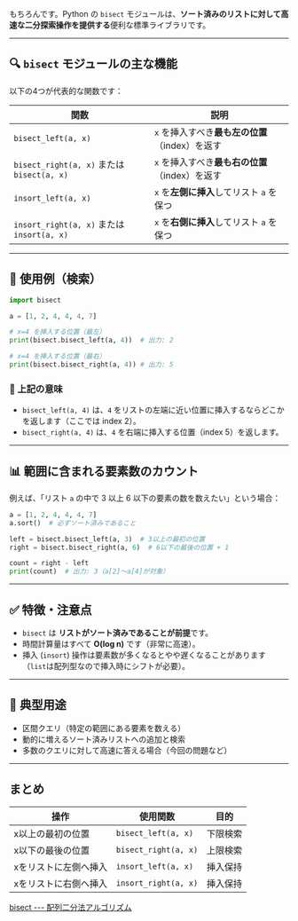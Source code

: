 もちろんです。Python の `bisect` モジュールは、**ソート済みのリストに対して高速な二分探索操作を提供する**便利な標準ライブラリです。

---

## 🔍 `bisect` モジュールの主な機能

以下の4つが代表的な関数です：

| 関数                                       | 説明                                            |
| ------------------------------------------ | ----------------------------------------------- |
| `bisect_left(a, x)`                        | `x` を挿入すべき**最も左の位置**（index）を返す |
| `bisect_right(a, x)` または `bisect(a, x)` | `x` を挿入すべき**最も右の位置**（index）を返す |
| `insort_left(a, x)`                        | `x` を**左側に挿入**してリスト `a` を保つ       |
| `insort_right(a, x)` または `insort(a, x)` | `x` を**右側に挿入**してリスト `a` を保つ       |

---

## 📘 使用例（検索）

```python
import bisect

a = [1, 2, 4, 4, 4, 7]

# x=4 を挿入する位置（最左）
print(bisect.bisect_left(a, 4))  # 出力: 2

# x=4 を挿入する位置（最右）
print(bisect.bisect_right(a, 4)) # 出力: 5
```

### 🔁 上記の意味

- `bisect_left(a, 4)` は、`4` をリストの左端に近い位置に挿入するならどこかを返します（ここでは index 2）。
- `bisect_right(a, 4)` は、`4` を右端に挿入する位置（index 5）を返します。

---

## 📊 範囲に含まれる要素数のカウント

例えば、「リスト `a` の中で 3 以上 6 以下の要素の数を数えたい」という場合：

```python
a = [1, 2, 4, 4, 4, 7]
a.sort()  # 必ずソート済みであること

left = bisect.bisect_left(a, 3)  # 3以上の最初の位置
right = bisect.bisect_right(a, 6)  # 6以下の最後の位置 + 1

count = right - left
print(count)  # 出力: 3（a[2]〜a[4]が対象）
```

---

## ✅ 特徴・注意点

- `bisect` は **リストがソート済みであることが前提**です。
- 時間計算量はすべて **O(log n)** です（非常に高速）。
- 挿入 (`insort`) 操作は要素数が多くなるとやや遅くなることがあります（`list`は配列型なので挿入時にシフトが必要）。

---

## 🎯 典型用途

- 区間クエリ（特定の範囲にある要素を数える）
- 動的に増えるソート済みリストへの追加と検索
- 多数のクエリに対して高速に答える場合（今回の問題など）

---

## まとめ

| 操作                  | 使用関数             | 目的     |
| --------------------- | -------------------- | -------- |
| x以上の最初の位置     | `bisect_left(a, x)`  | 下限検索 |
| x以下の最後の位置     | `bisect_right(a, x)` | 上限検索 |
| xをリストに左側へ挿入 | `insort_left(a, x)`  | 挿入保持 |
| xをリストに右側へ挿入 | `insort_right(a, x)` | 挿入保持 |

[bisect --- 配列二分法アルゴリズム](https://docs.python.org/ja/3.13/library/bisect.html#module-bisect)

